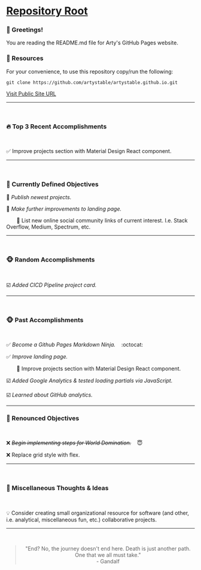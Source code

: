 # [Repository Root](https://github.com/artystable/artystable.github.io)

###   :wave: Greetings!
You are reading the README.md file for Arty's GitHub Pages website.


###   :key: Resources
For your convenience, to use this repository copy/run the following:

`git clone https://github.com/artystable/artystable.github.io.git`
<br/>

[Visit Public Site URL](https://artystable.github.io)

***
<br/>

###   :fire: Top 3 Recent Accomplishments
<br/>

:white_check_mark: Improve projects section with Material Design React component.

***
<br/>

###   :dart: Currently Defined Objectives

:black_square_button: *Publish newest projects.*

:black_square_button: *Make further improvements to landing page.* &nbsp;&nbsp;

&nbsp;&nbsp;&nbsp;&nbsp;&nbsp;&nbsp; :small_orange_diamond: List new online social community links of current interest. I.e. Stack Overflow, Medium, Spectrum, etc.

***
<br/>

###     :monkey_face: Random Accomplishments
<br/>

:ballot_box_with_check: *Added CICD Pipeline project card.*

***
<br/>

###     :monkey_face: Past Accomplishments
<br/>

:white_check_mark: *Become a Github Pages Markdown Ninja.* &nbsp;&nbsp; :octocat:

:white_check_mark: *Improve landing page.* &nbsp;&nbsp;

&nbsp;&nbsp;&nbsp;&nbsp;&nbsp;&nbsp; :small_orange_diamond: Improve projects section with Material Design React component.

:ballot_box_with_check: *Added Google Analytics & tested loading partials via JavaScript.*

:ballot_box_with_check: *Learned about GitHub analytics.*

***

### :put_litter_in_its_place: Renounced Objectives
<br/>

:x: *~~Begin implementing steps for World Domination.~~* &nbsp;&nbsp; :innocent:

:x: Replace grid style with flex.

***
<br/>

### :thought_balloon: Miscellaneous Thoughts & Ideas
<br/>

:bulb: Consider creating small organizational resource for software (and other, i.e. analytical, miscellaneous fun, etc.) collaborative projects.

***
<br/>

<blockquote align="center" font-style="italic">
"End? No, the journey doesn't end here. Death is just another path.
One that we all must take."
<br>
- Gandalf
</blockquot>
